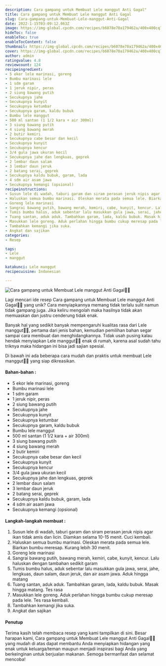 ```yaml
---
description: Cara gampang untuk Membuat Lele manggut Anti Gagal"
title: Cara gampang untuk Membuat Lele manggut Anti Gagal
slug: Cara-gampang-untuk-Membuat-Lele-manggut-Anti-Gagal
date: 2022-1-15T03:09:12.063Z
image: https://img-global.cpcdn.com/recipes/b6078e70a179462a/400x400cq70/photo.jpg
hideToc: false
enableToc: true
enableTocContent: false
thumbnail: https://img-global.cpcdn.com/recipes/b6078e70a179462a/400x400cq70/photo.jpg
cover: https://img-global.cpcdn.com/recipes/b6078e70a179462a/400x400cq70/photo.jpg
author: admin
ratingvalue: 4.8
reviewcount: 124
recipeingredient:
- 5 ekor lele marinasi, goreng
- Bumbu marinasi lele
- 1 sdm garam
- 1 jeruk nipir, peras
- 2 siung bawang putih
- Secukupnya jahe
- Secukupnya kunyit
- Secukupnya ketumbar
- Secukupnya garam, kaldu bubuk
- Bumbu lele manggut
- 500 ml santan (1 1/2 kara + air 300ml)
- 3 siung bawang putih
- 4 siung bawang merah
- 2 butir kemiri
- Secukupnya cabe besar dan kecil
- Secukupnya kunyit
- Secukupnya kencur
- 3/4 gula jawa ukuran kecil
- Secukupnya jahe dan lengkuas, geprek
- 2 lembar daun salam
- 3 lembar daun jeruk
- 2 batang serai, geprek
- Secukupnya kaldu bubuk, garam, lada
- 4 sdm air asam jawa
- Secukupnya kemangi (opsional)
recipeinstructions:
- Susun lele di wadah, taburi garam dan siram perasan jeruk nipis agar ikan tidak amis dan licin. Diamkan selama 10-15 menit. Cuci kembali.
- Haluskan semua bumbu marinasi. Oleskan merata pada semua lele. Biarkan bumbu meresap. Kurang lebih 30 menit.
- Goreng lele marinasi
- Sangrai bawang putih, bawang merah, kemiri, cabe, kunyit, kencur. Lalu haluskan dengan tambahan sedikit garam
- Tumis bumbu halus, aduk sebentar lalu masukkan gula jawa, serai, jahe, lengkuas, daun salam, daun jeruk, dan air asam jawa. Aduk hingga matang
- Tuang santan, aduk aduk. Tambahkan garam, lada, kaldu bubuk. Masak hingga matang. Tes rasa
- Masukkan lele goreng. Aduk perlahan hingga bumbu cukup meresap pada lele. Tes rasa kembali.
- Tambahkan kemangi jika suka.
- Angkat dan sajikan
categories:
- Resep

tags:
- Lele
- manggut

katakunci: Lele manggut
recipecuisine: Indonesian

---
```


![Cara gampang untuk Membuat Lele manggut Anti Gagal👩‍🍳](https://img-global.cpcdn.com/recipes/b6078e70a179462a/400x400cq70/photo.jpg)

Lagi mencari ide resep Cara gampang untuk Membuat Lele manggut Anti Gagal👩‍🍳 yang unik? Cara menyiapkannya memang tidak terlalu sulit namun tidak gampang juga. Jika keliru mengolah maka hasilnya tidak akan memuaskan dan justru cenderung tidak enak.

Banyak hal yang sedikit banyak mempengaruhi kualitas rasa dari Lele manggut👩‍🍳, pertama dari jenis bahan, kemudian pemilihan bahan segar sampai cara membuat dan menghidangkannya. Tidak usah pusing kalau hendak menyiapkan Lele manggut👩‍🍳 enak di rumah, karena asal sudah tahu triknya maka hidangan ini bisa jadi sajian spesial.

Di bawah ini ada beberapa cara mudah dan praktis untuk membuat Lele manggut👩‍🍳 yang siap dikreasikan.

<!--inarticleads1-->

#### Bahan-bahan :

- 5 ekor lele marinasi, goreng
- Bumbu marinasi lele
- 1 sdm garam
- 1 jeruk nipir, peras
- 2 siung bawang putih
- Secukupnya jahe
- Secukupnya kunyit
- Secukupnya ketumbar
- Secukupnya garam, kaldu bubuk
- Bumbu lele manggut
- 500 ml santan (1 1/2 kara + air 300ml)
- 3 siung bawang putih
- 4 siung bawang merah
- 2 butir kemiri
- Secukupnya cabe besar dan kecil
- Secukupnya kunyit
- Secukupnya kencur
- 3/4 gula jawa ukuran kecil
- Secukupnya jahe dan lengkuas, geprek
- 2 lembar daun salam
- 3 lembar daun jeruk
- 2 batang serai, geprek
- Secukupnya kaldu bubuk, garam, lada
- 4 sdm air asam jawa
- Secukupnya kemangi (opsional)

<!--inarticleads2-->

#### Langkah-langkah membuat :

1. Susun lele di wadah, taburi garam dan siram perasan jeruk nipis agar ikan tidak amis dan licin. Diamkan selama 10-15 menit. Cuci kembali.
1. Haluskan semua bumbu marinasi. Oleskan merata pada semua lele. Biarkan bumbu meresap. Kurang lebih 30 menit.
1. Goreng lele marinasi
1. Sangrai bawang putih, bawang merah, kemiri, cabe, kunyit, kencur. Lalu haluskan dengan tambahan sedikit garam
1. Tumis bumbu halus, aduk sebentar lalu masukkan gula jawa, serai, jahe, lengkuas, daun salam, daun jeruk, dan air asam jawa. Aduk hingga matang
1. Tuang santan, aduk aduk. Tambahkan garam, lada, kaldu bubuk. Masak hingga matang. Tes rasa
1. Masukkan lele goreng. Aduk perlahan hingga bumbu cukup meresap pada lele. Tes rasa kembali.
1. Tambahkan kemangi jika suka.
1. Angkat dan sajikan

#### Penutup

Terima kasih telah membaca resep yang kami tampilkan di sini. Besar harapan kami, Cara gampang untuk Membuat Lele manggut Anti Gagal👩‍🍳 yang mudah di atas dapat membantu Anda menyiapkan hidangan yang enak untuk keluarga/teman maupun menjadi inspirasi bagi Anda yang berkeinginan untuk berjualan makanan. Semoga bermanfaat dan selamat mencoba!